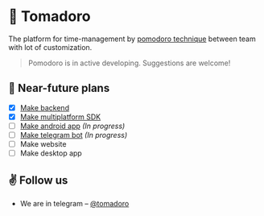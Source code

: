 # 🍅 Tomadoro
The platform for time-management by
[pomodoro technique](https://en.wikipedia.org/wiki/Pomodoro_Technique) between team with lot of customization.

> Pomodoro is in active developing. Suggestions are welcome!

## 📝 Near-future plans

- [x] [Make backend](https://github.com/tomadoro/backend)
- [x] [Make multiplatform SDK](https://github.com/tomadoro/sdk)
- [ ] [Make android app](https://github.com/tomadoro/client) _(In progress)_
- [ ] [Make telegram bot](https://github.com/tomadoro/telegram-bot) _(In progress)_
- [ ] Make website
- [ ] Make desktop app

## ✌️ Follow us
- We are in telegram – [@tomadoro](https://t.me/tomadoro)
